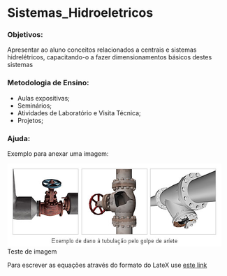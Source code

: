 # Sistemas_Hidroeletricos

### Objetivos:
Apresentar ao aluno conceitos relacionados a centrais e sistemas hidrelétricos, capacitando-o a fazer dimensionamentos básicos destes sistemas

### Metodologia de Ensino:
- Aulas expositivas;
- Seminários;
- Atividades de Laboratório e Visita Técnica;
- Projetos;

### Ajuda:

Exemplo para anexar uma imagem:

![Teste de legenda de imagem](0902wh_zu3_BR.jpg)
Teste de imagem

Para escrever as equações através do formato do LateX use [este link](https://www.codecogs.com/latex/eqneditor.php)




